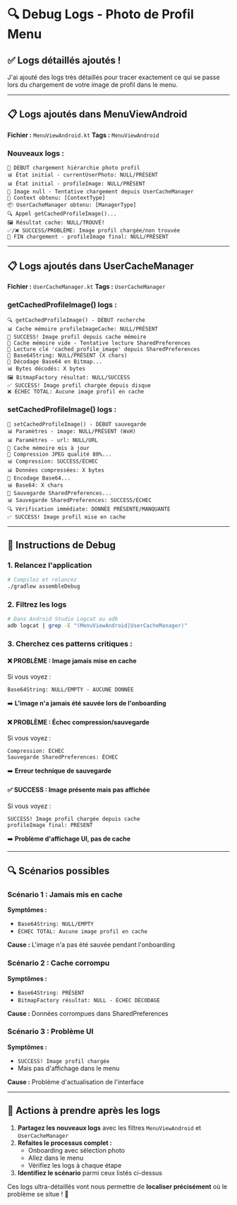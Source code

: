 # 🔍 Debug Logs - Photo de Profil Menu

## ✅ **Logs détaillés ajoutés !**

J'ai ajouté des logs très détaillés pour tracer exactement ce qui se passe lors du chargement de votre image de profil dans le menu.

---

## 📋 **Logs ajoutés dans MenuViewAndroid**

**Fichier :** `MenuViewAndroid.kt`
**Tags :** `MenuViewAndroid`

### **Nouveaux logs :**

```
🔄 DÉBUT chargement hiérarchie photo profil
📊 État initial - currentUserPhoto: NULL/PRÉSENT
📊 État initial - profileImage: NULL/PRÉSENT
📂 Image null - Tentative chargement depuis UserCacheManager
🔧 Context obtenu: [ContextType]
📦 UserCacheManager obtenu: [ManagerType]
🔍 Appel getCachedProfileImage()...
🖼️ Résultat cache: NULL/TROUVÉ!
✅/❌ SUCCESS/PROBLÈME: Image profil chargée/non trouvée
🏁 FIN chargement - profileImage final: NULL/PRÉSENT
```

---

## 📋 **Logs ajoutés dans UserCacheManager**

**Fichier :** `UserCacheManager.kt`
**Tags :** `UserCacheManager`

### **getCachedProfileImage() logs :**

```
🔍 getCachedProfileImage() - DÉBUT recherche
📊 Cache mémoire profileImageCache: NULL/PRÉSENT
🚀 SUCCESS! Image profil depuis cache mémoire
💾 Cache mémoire vide - Tentative lecture SharedPreferences
🔧 Lecture clé 'cached_profile_image' depuis SharedPreferences
📄 Base64String: NULL/PRÉSENT (X chars)
🔄 Décodage Base64 en Bitmap...
📊 Bytes décodés: X bytes
🖼️ BitmapFactory résultat: NULL/SUCCESS
✅ SUCCESS! Image profil chargée depuis disque
❌ ÉCHEC TOTAL: Aucune image profil en cache
```

### **setCachedProfileImage() logs :**

```
💾 setCachedProfileImage() - DÉBUT sauvegarde
📊 Paramètres - image: NULL/PRÉSENT (WxH)
📊 Paramètres - url: NULL/URL
🧠 Cache mémoire mis à jour
🔄 Compression JPEG qualité 80%...
📊 Compression: SUCCESS/ÉCHEC
📊 Données compressées: X bytes
🔄 Encodage Base64...
📊 Base64: X chars
💾 Sauvegarde SharedPreferences...
📊 Sauvegarde SharedPreferences: SUCCESS/ÉCHEC
🔍 Vérification immédiate: DONNÉE PRÉSENTE/MANQUANTE
✅ SUCCESS! Image profil mise en cache
```

---

## 🎯 **Instructions de Debug**

### **1. Relancez l'application**

```bash
# Compilez et relancez
./gradlew assembleDebug
```

### **2. Filtrez les logs**

```bash
# Dans Android Studio Logcat ou adb
adb logcat | grep -E "(MenuViewAndroid|UserCacheManager)"
```

### **3. Cherchez ces patterns critiques :**

#### **❌ PROBLÈME : Image jamais mise en cache**

Si vous voyez :

```
Base64String: NULL/EMPTY - AUCUNE DONNÉE
```

➡️ **L'image n'a jamais été sauvée lors de l'onboarding**

#### **❌ PROBLÈME : Échec compression/sauvegarde**

Si vous voyez :

```
Compression: ÉCHEC
Sauvegarde SharedPreferences: ÉCHEC
```

➡️ **Erreur technique de sauvegarde**

#### **✅ SUCCESS : Image présente mais pas affichée**

Si vous voyez :

```
SUCCESS! Image profil chargée depuis cache
profileImage final: PRÉSENT
```

➡️ **Problème d'affichage UI, pas de cache**

---

## 🔍 **Scénarios possibles**

### **Scénario 1 : Jamais mis en cache**

**Symptômes :**

- `Base64String: NULL/EMPTY`
- `ÉCHEC TOTAL: Aucune image profil en cache`

**Cause :** L'image n'a pas été sauvée pendant l'onboarding

### **Scénario 2 : Cache corrompu**

**Symptômes :**

- `Base64String: PRÉSENT`
- `BitmapFactory résultat: NULL - ÉCHEC DÉCODAGE`

**Cause :** Données corrompues dans SharedPreferences

### **Scénario 3 : Problème UI**

**Symptômes :**

- `SUCCESS! Image profil chargée`
- Mais pas d'affichage dans le menu

**Cause :** Problème d'actualisation de l'interface

---

## 📝 **Actions à prendre après les logs**

1. **Partagez les nouveaux logs** avec les filtres `MenuViewAndroid` et `UserCacheManager`
2. **Refaites le processus complet :**
   - Onboarding avec sélection photo
   - Allez dans le menu
   - Vérifiez les logs à chaque étape
3. **Identifiez le scénario** parmi ceux listés ci-dessus

Ces logs ultra-détaillés vont nous permettre de **localiser précisément** où le problème se situe ! 🎯
